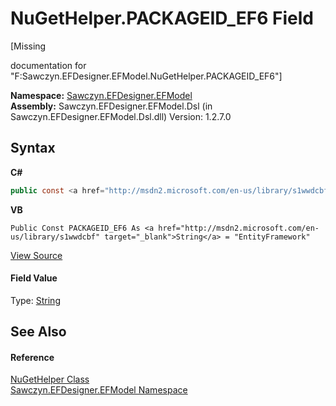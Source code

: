 # NuGetHelper.PACKAGEID_EF6 Field
 

\[Missing <summary> documentation for "F:Sawczyn.EFDesigner.EFModel.NuGetHelper.PACKAGEID_EF6"\]

**Namespace:**&nbsp;<a href="N_Sawczyn_EFDesigner_EFModel">Sawczyn.EFDesigner.EFModel</a><br />**Assembly:**&nbsp;Sawczyn.EFDesigner.EFModel.Dsl (in Sawczyn.EFDesigner.EFModel.Dsl.dll) Version: 1.2.7.0

## Syntax

**C#**<br />
``` C#
public const <a href="http://msdn2.microsoft.com/en-us/library/s1wwdcbf" target="_blank">string</a> PACKAGEID_EF6 = "EntityFramework"
```

**VB**<br />
``` VB
Public Const PACKAGEID_EF6 As <a href="http://msdn2.microsoft.com/en-us/library/s1wwdcbf" target="_blank">String</a> = "EntityFramework"
```

<a href="https://github.com/msawczyn/EFDesigner/tree/master/src/Dsl/CustomCode/Utilities/Nuget/NuGetHelper.cs" title="View the source code">View Source</a><br />

#### Field Value
Type: <a href="http://msdn2.microsoft.com/en-us/library/s1wwdcbf" target="_blank">String</a>

## See Also


#### Reference
<a href="T_Sawczyn_EFDesigner_EFModel_NuGetHelper">NuGetHelper Class</a><br /><a href="N_Sawczyn_EFDesigner_EFModel">Sawczyn.EFDesigner.EFModel Namespace</a><br />